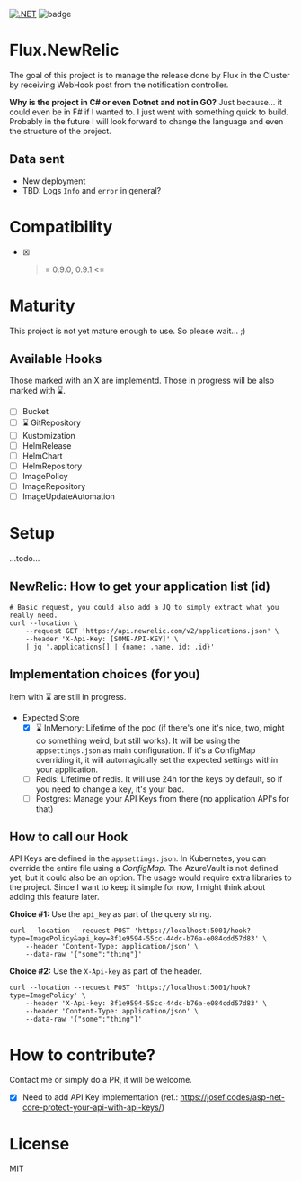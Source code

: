 [![.NET](https://github.com/Nordes/Flux.NewRelic/actions/workflows/dotnet.yml/badge.svg)](https://github.com/Nordes/Flux.NewRelic/actions/workflows/dotnet.yml)
![badge](https://img.shields.io/endpoint?url=https://gist.githubusercontent.com/Nordes/2d25e1c74703ebd1cf0dbef7217e9d18/raw/799c8e8213a11c3ac487b6f1eca8b62618da3219/code-coverage.json)
         
# Flux.NewRelic
The goal of this project is to manage the release done by Flux in the Cluster by receiving WebHook post from the notification controller. 

**Why is the project in C# or even Dotnet and not in GO?** Just because... it could even be in F# if I wanted to. I just went with something quick to build. Probably in the future I will look forward to change the language and even the structure of the project. 

## Data sent
- New deployment
- TBD: Logs `Info` and `error` in general?

# Compatibility
- [X] >= 0.9.0, 0.9.1 <=

# Maturity
This project is not yet mature enough to use. So please wait... ;)

## Available Hooks
Those marked with an X are implementd. Those in progress will be also marked with ⌛.
- [ ] Bucket
- [ ] ⌛ GitRepository
- [ ] Kustomization
- [ ] HelmRelease
- [ ] HelmChart
- [ ] HelmRepository
- [ ] ImagePolicy
- [ ] ImageRepository
- [ ] ImageUpdateAutomation

# Setup
...todo...

## NewRelic: How to get your application list (id)

```
# Basic request, you could also add a JQ to simply extract what you really need.
curl --location \
    --request GET 'https://api.newrelic.com/v2/applications.json' \
    --header 'X-Api-Key: [SOME-API-KEY]' \
    | jq '.applications[] | {name: .name, id: .id}'
```

## Implementation choices (for you)
Item with ⌛ are still in progress.

- Expected Store
  - [X] ⌛ InMemory: Lifetime of the pod (if there's one it's nice, two, might do something weird, but still works). It will be using the `appsettings.json` as main configuration. If it's a ConfigMap overriding it, it will automagically set the expected settings within your application.
  - [ ] Redis: Lifetime of redis. It will use 24h for the keys by default, so if you need to change a key, it's your bad.
  - [ ] Postgres: Manage your API Keys from there (no application API's for that)

## How to call our Hook
API Keys are defined in the `appsettings.json`. In Kubernetes, you can override the entire file using a _ConfigMap_. The AzureVault is not defined yet, but it could also be an option. The usage would require extra libraries to the project. Since I want to keep it simple for now, I might think about adding this feature later.

**Choice #1:** Use the `api_key` as part of the query string.
```
curl --location --request POST 'https://localhost:5001/hook?type=ImagePolicy&api_key=8f1e9594-55cc-44dc-b76a-e084cdd57d83' \
    --header 'Content-Type: application/json' \
    --data-raw '{"some":"thing"}'
```

**Choice #2:** Use the `X-Api-key` as part of the header.
```
curl --location --request POST 'https://localhost:5001/hook?type=ImagePolicy' \
    --header 'X-Api-key: 8f1e9594-55cc-44dc-b76a-e084cdd57d83' \
    --header 'Content-Type: application/json' \
    --data-raw '{"some":"thing"}'
```

# How to contribute?
Contact me or simply do a PR, it will be welcome.

- [X] Need to add API Key implementation (ref.: https://josef.codes/asp-net-core-protect-your-api-with-api-keys/)

# License
MIT
